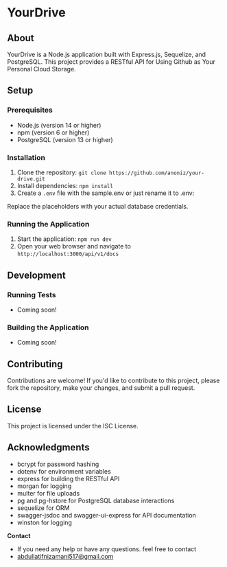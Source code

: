 **YourDrive**
================

**About**
--------

YourDrive is a Node.js application built with Express.js, Sequelize, and PostgreSQL. This project provides a RESTful API for Using Github as Your Personal Cloud Storage.

**Setup**
--------

### Prerequisites

* Node.js (version 14 or higher)
* npm (version 6 or higher)
* PostgreSQL (version 13 or higher)

### Installation

1. Clone the repository: `git clone https://github.com/anoniz/your-drive.git`
2. Install dependencies: `npm install`
3. Create a `.env` file with the sample.env or just rename it to .env:

Replace the placeholders with your actual database credentials.

### Running the Application

1. Start the application: `npm run dev`
2. Open your web browser and navigate to `http://localhost:3000/api/v1/docs`

**Development**
--------------

### Running Tests

* Coming soon!

### Building the Application

* Coming soon!

**Contributing**
--------------

Contributions are welcome! If you'd like to contribute to this project, please fork the repository, make your changes, and submit a pull request.

**License**
---------

This project is licensed under the ISC License.

**Acknowledgments**
----------------

* bcrypt for password hashing
* dotenv for environment variables
* express for building the RESTful API
* morgan for logging
* multer for file uploads
* pg and pg-hstore for PostgreSQL database interactions
* sequelize for ORM
* swagger-jsdoc and swagger-ui-express for API documentation
* winston for logging

**Contact**
* If you need any help or have any questions. feel free to contact
* abdullatifnizamani517@gmail.com